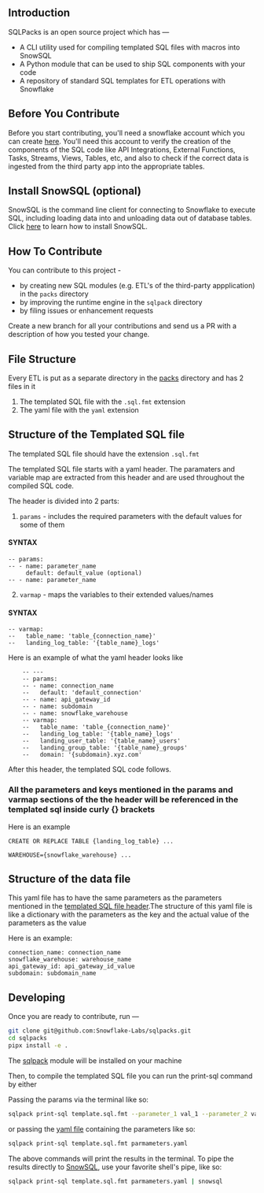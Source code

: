 Introduction
------------
SQLPacks is an open source project which has —

 - A CLI utility used for compiling templated SQL files with macros into SnowSQL  
 - A Python module that can be used to ship SQL components with your code
 - A repository of standard SQL templates for ETL operations with Snowflake 

Before You Contribute
---------------------
Before you start contributing, you'll need a snowflake account which you can create [here](https://signup.snowflake.com). You'll need this account to verify the creation of the components of the SQL code like API Integrations, External Functions, Tasks, Streams, Views, Tables, etc, and also to check if the correct data is ingested from the third party app into the appropriate tables.

Install SnowSQL (optional)
--------------------------
SnowSQL is the command line client for connecting to Snowflake to execute SQL, including loading data into and unloading data out of database tables. Click [here](https://docs.snowflake.com/en/user-guide/snowsql-install-config.html) to learn how to install SnowSQL.

How To Contribute
---
You can contribute to this project -

- by creating new SQL modules (e.g. ETL's of the third-party appplication) in the `packs` directory
- by improving the runtime engine in the `sqlpack` directory
- by filing issues or enhancement requests

Create a new branch for all your contributions and send us a PR with a description of how you tested your change.

File Structure
---
Every ETL is put as a separate directory in the [packs](packs) directory and has 2 files in it
1. The templated SQL file with the ``.sql.fmt`` extension
2. The yaml file with the ``yaml`` extension

Structure of the Templated SQL file
---

The templated SQL file should have the extension `.sql.fmt`

The templated SQL file starts with a yaml header. The paramaters and variable map are extracted from this header and are used throughout the compiled SQL code.

The header is divided into 2 parts:

1. `params` - includes the required parameters with the default values for some of them 
#### SYNTAX
    -- params:
    -- - name: parameter_name
         default: default_value (optional) 
    -- - name: parameter_name   

2. `varmap` - maps the variables to their extended values/names
#### SYNTAX
    -- varmap:
    --   table_name: 'table_{connection_name}'
    --   landing_log_table: '{table_name}_logs'

Here is an example of what the yaml header looks like
```
    -- ---
    -- params:
    -- - name: connection_name
    --   default: 'default_connection'
    -- - name: api_gateway_id
    -- - name: subdomain
    -- - name: snowflake_warehouse
    -- varmap:
    --   table_name: 'table_{connection_name}'
    --   landing_log_table: '{table_name}_logs'
    --   landing_user_table: '{table_name}_users'
    --   landing_group_table: '{table_name}_groups'
    --   domain: '{subdomain}.xyz.com'
```

After this header, the templated SQL code follows.

### All the parameters and keys mentioned in the params and varmap sections of the the header will be referenced in the templated sql inside curly {} brackets 

Here is an example 

~~~
CREATE OR REPLACE TABLE {landing_log_table} ...

WAREHOUSE={snowflake_warehouse} ...
~~~

Structure of the data file
---
This yaml file has to have the same parameters as the parameters mentioned in the [templated SQL file header](#Structure-of-the-Templated-SQL-file).The structure of this yaml file is like a dictionary with the parameters as the key and the actual value of the parameters as the value

Here is an example:

~~~
connection_name: connection_name
snowflake_warehouse: warehouse_name
api_gateway_id: api_gateway_id_value
subdomain: subdomain_name
~~~

Developing
---------

Once you are ready to contribute, run —

```zsh
git clone git@github.com:Snowflake-Labs/sqlpacks.git
cd sqlpacks
pipx install -e .
```

The [sqlpack](https://pypi.org/project/sqlpack) module will be installed on your machine 

Then, to compile the templated SQL file you can run the print-sql command by either

Passing the params via the terminal like so:

```zsh
sqlpack print-sql template.sql.fmt --parameter_1 val_1 --parameter_2 val_2
```

or passing the [yaml file](#Structure-of-the-yaml-file) containing the parameters like so:

```zsh
sqlpack print-sql template.sql.fmt parmameters.yaml
```

The above commands will print the results in the terminal. To pipe the results directly to [SnowSQL](#Install-SnowSQL), use your favorite shell's pipe, like so:

```zsh
sqlpack print-sql template.sql.fmt parmameters.yaml | snowsql
```
